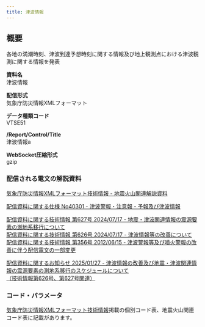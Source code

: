 ```yaml
---
title: 津波情報
---
```


## 概要
各地の満潮時刻、津波到達予想時刻に関する情報及び地上観測点における津波観測に関する情報を発表

**資料名** <br/>
 津波情報
 
**配信形式** <br/>
 気象庁防災情報XMLフォーマット

**データ種類コード** <br/>
 VTSE51
 
**/Report/Control/Title** <br/>
 津波情報a

**WebSocket圧縮形式** <br/>
 gzip

### 配信される電文の解説資料
[気象庁防災情報XMLフォーマット技術情報 - 地震火山関連解説資料](https://dmdata.jp/docs/jma/manual/0101-0185.pdf#page=73) 
 
 
[配信資料に関する仕様 No40301 - 津波警報・注意報・予報及び津波情報](https://www.data.jma.go.jp/suishin/shiyou/pdf/no40301)


[配信資料に関する技術情報 第627号 2024/07/17 - 地震・津波関連情報の震源要素の測地系移行について](https://dmdata.jp/docs/jma/technical/627.pdf) <br/>
[配信資料に関する技術情報 第626号 2024/07/17 - 津波情報等の改善について](https://dmdata.jp/docs/jma/technical/626.pdf) <br/>
[配信資料に関する技術情報 第356号 2012/06/15 - 津波警報等及び噴火警報の改善に伴う配信電文の一部変更](https://dmdata.jp/docs/jma/technical/356.pdf)


[配信資料に関するお知らせ 2025/01/27 - 津波情報の改善及び地震・津波関連情報の震源要素の測地系移行のスケジュールについて<br/>
（技術情報第626号、第627号関連）](https://dmdata.jp/docs/jma/notice/20250127a.pdf)

### コード・パラメータ
[気象庁防災情報XMLフォーマット技術情報](http://xml.kishou.go.jp/tec_material.html)掲載の個別コード表、地震火山関連コード表に記載があります。
